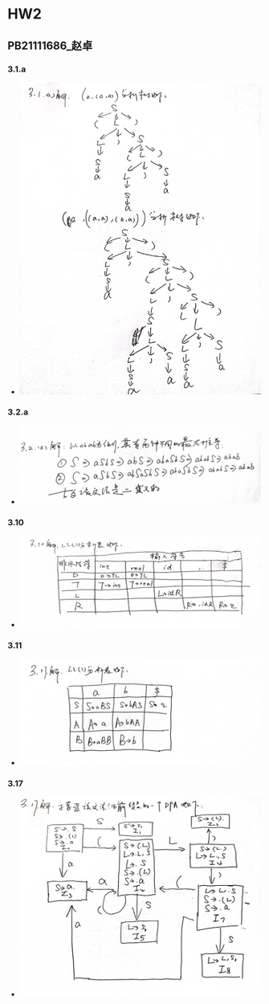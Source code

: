 
# HW2
## PB21111686_赵卓
### 3.1.a
- ![](3.1.a.jpg)
### 3.2.a
- ![](3.2.a.jpg)
### 3.10
- ![](3.10.jpg)
### 3.11
- ![](3.11.jpg)
### 3.17
- ![](3.17.jpg)

